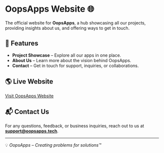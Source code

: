 # OopsApps Website 🌐

The official website for **OopsApps**, a hub showcasing all our projects, providing insights about us, and offering ways to get in touch.

## 🚀 Features
- **Project Showcase** – Explore all our apps in one place.
- **About Us** – Learn more about the vision behind OopsApps.
- **Contact** – Get in touch for support, inquiries, or collaborations.

## 🌎 Live Website
[Visit OopsApps Website](https://oopsapps.tech)

## 📬 Contact Us
For any questions, feedback, or business inquiries, reach out to us at **[support@oopsapps.tech](mailto:support@oopsapps.tech)**.

---

💡 _OopsApps – Creating problems for solutions™_  
